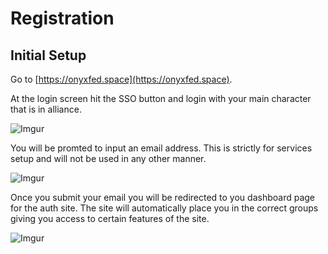 # Registration

## Initial Setup

Go to [https://onyxfed.space](https://onyxfed.space). 

At the login screen hit the SSO button and login with your main character that is in alliance.

![Imgur](https://i.imgur.com/ArxRcZD.png)

You will be promted to input an email address. This is strictly for services setup and will not be used in any other manner.

![Imgur](https://i.imgur.com/qkD1md0.png)

Once you submit your email you will be redirected to you dashboard page for the auth site. The site will automatically place you in the correct groups giving you access to certain features of the site.

![Imgur](https://i.imgur.com/vQjovOH.png)